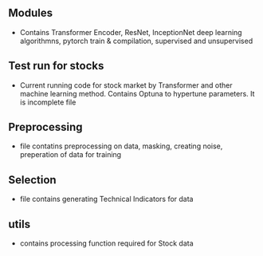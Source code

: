 ## Modules 
- Contains Transformer Encoder, ResNet, InceptionNet deep learning algorithmns, pytorch train & compilation, supervised and unsupervised 


## Test run for stocks 
- Current running code for stock market by Transformer and other machine learning method. Contains Optuna to hypertune parameters.
It is incomplete file


## Preprocessing 
- file contatins preprocessing on data, masking, creating noise, preperation of data for training


## Selection 
- file contains generating Technical Indicators for data


## utils 
- contains processing function required for Stock data
